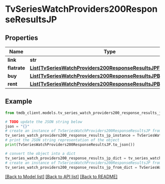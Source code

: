 # TvSeriesWatchProviders200ResponseResultsJP


## Properties

Name | Type | Description | Notes
------------ | ------------- | ------------- | -------------
**link** | **str** |  | [optional] 
**flatrate** | [**List[TvSeriesWatchProviders200ResponseResultsJPFlatrateInner]**](TvSeriesWatchProviders200ResponseResultsJPFlatrateInner.md) |  | [optional] 
**buy** | [**List[TvSeriesWatchProviders200ResponseResultsJPBuyInner]**](TvSeriesWatchProviders200ResponseResultsJPBuyInner.md) |  | [optional] 
**rent** | [**List[TvSeriesWatchProviders200ResponseResultsJPBuyInner]**](TvSeriesWatchProviders200ResponseResultsJPBuyInner.md) |  | [optional] 

## Example

```python
from tmdb_client.models.tv_series_watch_providers200_response_results_jp import TvSeriesWatchProviders200ResponseResultsJP

# TODO update the JSON string below
json = "{}"
# create an instance of TvSeriesWatchProviders200ResponseResultsJP from a JSON string
tv_series_watch_providers200_response_results_jp_instance = TvSeriesWatchProviders200ResponseResultsJP.from_json(json)
# print the JSON string representation of the object
print(TvSeriesWatchProviders200ResponseResultsJP.to_json())

# convert the object into a dict
tv_series_watch_providers200_response_results_jp_dict = tv_series_watch_providers200_response_results_jp_instance.to_dict()
# create an instance of TvSeriesWatchProviders200ResponseResultsJP from a dict
tv_series_watch_providers200_response_results_jp_from_dict = TvSeriesWatchProviders200ResponseResultsJP.from_dict(tv_series_watch_providers200_response_results_jp_dict)
```
[[Back to Model list]](../README.md#documentation-for-models) [[Back to API list]](../README.md#documentation-for-api-endpoints) [[Back to README]](../README.md)


